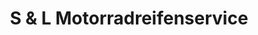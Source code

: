 ---
title: "S & L Motorradreifenservice"
url: /euskirchen/s-und-l-motorradreifenservice/
shop: Reifen
---